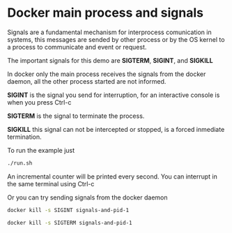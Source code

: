 # Docker main process and signals

Signals are a fundamental mechanism for interprocess comunication in systems, this messages
are sended by other process or by the OS kernel to a process to communicate and event or request.

The important signals for this demo are **SIGTERM**, **SIGINT**, and **SIGKILL**

In docker only the main process receives the signals from the docker daemon,
all the other process started are not informed.

**SIGINT** is the signal you send for interruption, for an interactive console is when you press Ctrl-c

**SIGTERM** is the signal to terminate the process.

**SIGKILL** this signal can not be intercepted or stopped, is a forced inmediate termination.

To run the example just

```bash
./run.sh
```

An incremental counter will be printed every second. You can interrupt in the same terminal using Ctrl-c

Or you can try sending signals from the docker daemon

```bash
docker kill -s SIGINT signals-and-pid-1
```

```bash
docker kill -s SIGTERM signals-and-pid-1
```
